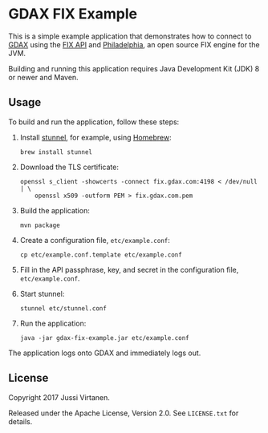 # GDAX FIX Example

This is a simple example application that demonstrates how to connect to
[GDAX][] using the [FIX API][] and [Philadelphia][], an open source FIX
engine for the JVM.

  [GDAX]: https://gdax.com
  [FIX API]: https://docs.gdax.com/#fix-api
  [Philadelphia]: https://github.com/paritytrading/philadelphia

Building and running this application requires Java Development Kit (JDK) 8
or newer and Maven.

## Usage

To build and run the application, follow these steps:

1. Install [stunnel][], for example, using [Homebrew][]:

    ```shell
    brew install stunnel
    ```

2. Download the TLS certificate:

    ```shell
    openssl s_client -showcerts -connect fix.gdax.com:4198 < /dev/null | \
        openssl x509 -outform PEM > fix.gdax.com.pem
    ```

3. Build the application:

    ```shell
    mvn package
    ```

4. Create a configuration file, `etc/example.conf`:

    ```shell
    cp etc/example.conf.template etc/example.conf
    ```

5. Fill in the API passphrase, key, and secret in the configuration file,
   `etc/example.conf`.
6. Start stunnel:

    ```shell
    stunnel etc/stunnel.conf
    ```

7. Run the application:

    ```shell
    java -jar gdax-fix-example.jar etc/example.conf
    ```

The application logs onto GDAX and immediately logs out.

  [stunnel]: https://www.stunnel.org
  [Homebrew]: https://brew.sh

## License

Copyright 2017 Jussi Virtanen.

Released under the Apache License, Version 2.0. See `LICENSE.txt` for details.
